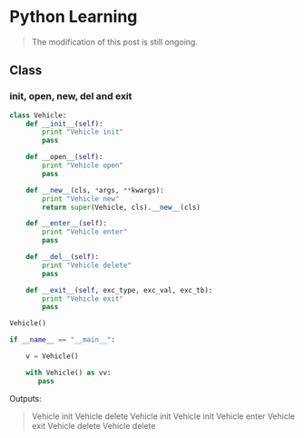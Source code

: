 # Python Learning

> The modification of this post is still ongoing.

## Class

### init, open, new, del and exit
```python
class Vehicle:
    def __init__(self):
        print "Vehicle init"
        pass

    def __open__(self):
        print "Vehicle open"
        pass

    def __new__(cls, *args, **kwargs):
        print "Vehicle new"
        return super(Vehicle, cls).__new__(cls)

    def __enter__(self):
        print "Vehicle enter"
        pass

    def __del__(self):
        print "Vehicle delete"
        pass

    def __exit__(self, exc_type, exc_val, exc_tb):
        print "Vehicle exit"
        pass

Vehicle()

if __name__ == "__main__":

    v = Vehicle()

    with Vehicle() as vv:
       pass
```
Outputs:
> Vehicle init
Vehicle delete
Vehicle init
Vehicle init
Vehicle enter
Vehicle exit
Vehicle delete
Vehicle delete

